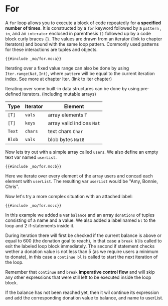 # For
A `for` loop allows you to execute a block of code repeatedly for **a specified number of times**.
It is constructed by a `for` keyword followed by  a `pattern` , `in`,  and an `interator` enclosed in parenthesis `()` followed up by a code block curly braces `{}`. 
The values are drawn from an iterator (link to chapter Iterators) and bound with the same loop pattern. Commonly used patterns for these interactions are tuples and objects. 

```motoko
{{#include _mo/for.mo:a}}
```

Iterating over a fixed value range can also be done by using `Iter.range(Nat,Int)`, where `pattern` will be equal to the current iteration index. See more at chapter Iter. (link to iter chapter)

Iterating over some built-in data structures can be done by using pre-defined iterators. (including mutable arrays)

|Type    |Iterator   |Element                   |
|--------|-----------|--------------------------|
|`[T]`   |`vals`     |array elements `T`        |
|`[T]`   |`keys`     |array valid indices `Nat` |
|`Text`  |`chars`    |text chars `Char`         |
|`Blob`  |`vals`     |blob bytes `Nat8`         |

Now lets try out with a simple array called `users`. We also define an empty text var named `userList`.

```motoko
{{#include _mo/for.mo:b}}
```

Here we iterate over every element of the array users and concad each element with `userList`.
The resulting var `userList` would be "Amy, Bonnie, Chris".

Now let's try a more complex situation with an attached label: 

```motoko
{{#include _mo/for.mo:c}}
```

In this example we added a var `balance` and an array `donations` of tuples consisting of a name and a value. We also added a label named `bl` to the loop and 2 if-statements inside it.

During iteration there will first be checked if the current balance is above or equal to 600 (the donation goal to reach), in that case a `break bl`is called to exit the labeled loop block immediately. 
The second if statement checks wether a donation value is not less than 5 (as we require users a minimum to donate), in this case a `continue bl` is called to start the next iteration of the loop.

Remember that `continue` and `break` **imperative control flow** and will skip any other expressions that were still left to be executed inside the loop block.

If the balance has not been reached yet, then it wil continue its expression and add the corresponding donation value to balance, and name to userList.








